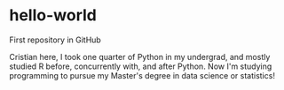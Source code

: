 # hello-world
First repository in GitHub

Cristian here, I took one quarter of Python in my undergrad, and mostly studied R
before, concurrently with, and after Python. Now I'm studying programming to pursue my
Master's degree in data science or statistics!
